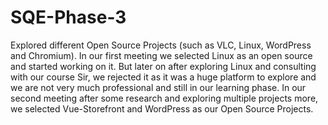 # SQE-Phase-3
Explored different Open Source Projects (such as VLC, Linux, WordPress and Chromium).
In our first meeting we selected Linux as an open source and started working on it.
But later on after exploring Linux and consulting with our course Sir, we rejected it as it was a huge platform to explore and we are not very much professional and still in our learning phase.
In our second meeting after some research and exploring multiple projects more, we selected Vue-Storefront and WordPress as our Open Source Projects.
